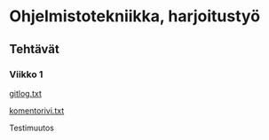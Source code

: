 # Ohjelmistotekniikka, harjoitustyö

## Tehtävät

### Viikko 1

[gitlog.txt](https://github.com/vexoo/ot-harjoitustyo/blob/master/laskarit/viikko1/gitlog.txt)

[komentorivi.txt](https://github.com/vexoo/ot-harjoitustyo/blob/master/laskarit/viikko1/komentorivi.txt)

Testimuutos
